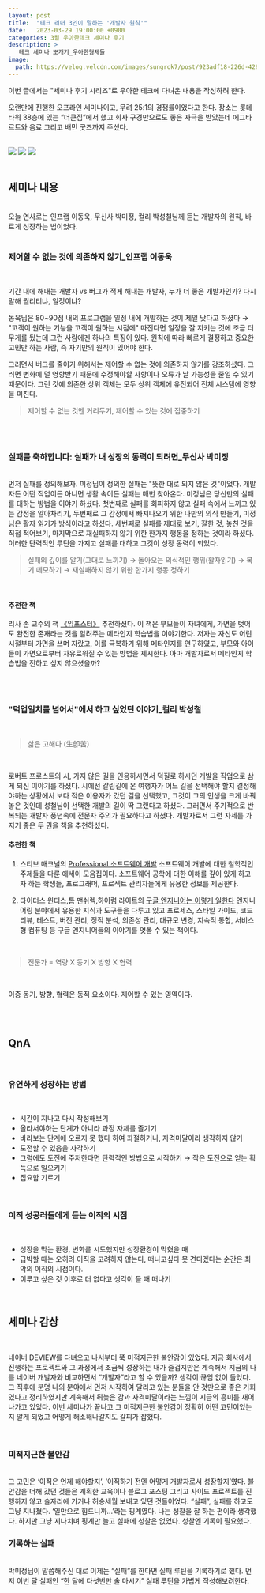 ```yaml
---
layout: post
title:  "테크 리더 3인이 말하는 '개발자 원칙'"
date:   2023-03-29 19:00:00 +0900
categories: 3월 우아한테크 세미나 후기
description: >
   테크 세미나 뽀개기_우아한형제들
image: 
  path: https://velog.velcdn.com/images/sungrok7/post/923adf18-226d-428d-b598-8266d7c9b90b/image.jpeg
---
```

이번 글에서는 "세미나 후기 시리즈"로 우아한 테크에 다녀온 내용을 작성하려 한다.

오랜만에 진행한 오프라인 세미나이고, 무려 25:1의 경쟁률이었다고 한다. 장소는 롯데타워 38층에 있는 “더큰집”에서 했고 회사 구경만으로도 좋은 자극을 받았는데 에그타르트와 음료 그리고 배민 굿즈까지 주셨다.


<br>
<div class="img_row">
    <img class="col one" src="https://velog.velcdn.com/images/sungrok7/post/a92de47b-3b64-4780-95bb-ca25bc053b14/image.jpeg">
	<img class="col one" src="https://velog.velcdn.com/images/sungrok7/post/923adf18-226d-428d-b598-8266d7c9b90b/image.jpeg">
	<img class="col one" src="https://velog.velcdn.com/images/sungrok7/post/caac52cf-b919-438a-b197-0a7e42a25b04/image.jpeg">
</div>
<br>

## 세미나 내용

<br>
 오늘 연사로는 인프랩 이동욱, 무신사 박미정, 컬리 박성철님께 듣는 개발자의 원칙, 바르게 성장하는 법이었다.

<br>
<br>

### 제어할 수 없는 것에 의존하지 않기_인프랩 이동욱

<br>

기간 내에 해내는 개발자 vs 버그가 적게 해내는 개발자, 누가 더 좋은 개발자인가? 다시 말해 퀄리티냐, 일정이냐?

동욱님은 80~90점 내의 프로그램을  일정 내에 개발하는 것이 제일 낫다고 하셨다 → "고객이 원하는 기능을 고객이 원하는 시점에"
따진다면 일정을 잘 지키는 것에 조금 더 무게를 뒀는데 그런 사람에겐 하나의 특징이 있다. 원칙에 따라 빠르게 결정하고 중요한 고민만 하는 사람, 즉 자기만의 원칙이 있어야 한다.

그러면서 버그를 줄이기 위해서는 제어할 수 없는 것에 의존하지 않기를 강조하셨다. 그러면 변화에 덜 영향받기 때문에 수정해야할 사항이나 오류가 날 가능성을 줄일 수 있기 때문이다. 그런 것에 의존한 상위 객체는 모두 상위 객체에 유전되어 전체 시스템에 영향을 미친다.

> 제어할 수 없는 것엔 거리두기, 제어할 수 있는 것에 집중하기

<br>
<br>

### 실패를 축하합니다: 실패가 내 성장의 동력이 되려면_무신사 박미정

<br>
먼저 실패를 정의해보자. 미정님이 정의한 실패는 "뜻한 대로 되지 않은 것"이었다.
개발자든 어떤 직업이든 아니면 생활 속이든 실패는 매번 찾아온다. 미정님은 당신만의 실패를 대하는 방법을 이야기 하셨다. 첫번째로 실패를 회피하지 않고 실패 속에서 느끼고 있는 감정을 알아차리기, 두번째로 그 감정에서 빠져나오기 위한 나만의 의식 만들기, 미정님은 활자 읽기가 방식이라고 하셨다. 세번째로 실패를 제대로 보기, 잘한 것, 놓친 것을 직접 적어보기, 마지막으로 재실패하지 않기 위한 한가지 행동을 정하는 것이라 하셨다. 이러한 탄력적인 루틴을 가지고 실패를 대하고 그것이 성장 동력이 되었다.

<br>

> 실패의 깊이를 알기(그대로 느끼기) → 돌아오는 의식적인 행위(활자읽기) → 복기 메모하기 → 재실패하지 않기 위한 한가지 행동 정하기

<br>

#### 추천한 책
리사 손 교수의 책 <a href="http://www.yes24.com/Product/Goods/105996006" target="blank">《임포스터》</a> 추천하셨다. 이 책은 부모들이 자녀에게, 가면을 벗어도 완전한 존재라는 것을 알려주는 메타인지 학습법을 이야기한다. 저자는 자신도 어린 시절부터 가면을 쓰며 자랐고, 이를 극복하기 위해 메타인지를 연구하였고, 부모와 아이들이 가면으로부터 자유로워질 수 있는 방법을 제시한다. 아마 개발자로서 메타인지 학습법을 전하고 싶지 않으셨을까?

<br>
<br>

### "덕업일치를 넘어서"에서 하고 싶었던 이야기_컬리 박성철

<br>

> 삶은 고해다 (生卽苦)

<br>

로버트 프로스트의 시, 가지 않은 길을 인용하시면서 덕질로 하시던 개발을 직업으로 삼게 되신 이야기를 하셨다. 시에선 갈림길에 온 여행자가 어느 길을 선택해야 할지 결정해야하는 상황에서 보다 적은 이용자가 갔던 길을 선택했고, 그것이 그의 인생을 크게 바꿔 놓은 것인데 성철님이 선택한 개발의 길이 딱 그랬다고 하셨다. 그러면서 주기적으로 반복되는 개발자 풍년속에 전문자 주의가 필요하다고 하셨다. 개발자로서 그런 자세를 가지기 좋은 두 권을 책을 추천하셨다. 

#### 추천한 책
1. 스티브 매코널의 <a href="http://www.yes24.com/Product/Goods/403672" target="blank">Professional 소프트웨어 개발</a>
소프트웨어 개발에 대한 철학적인 주제들을 다룬 에세이 모음집이다. 소프트웨어 공학에 대한 이해를 깊이 있게 하고자 하는 학생들, 프로그래머, 프로젝트 관리자들에게 유용한 정보를 제공한다.


2. 타이터스 윈터스,톰 맨쉬렉,하이럼 라이트의 <a href="http://www.yes24.com/Product/Goods/109182479" target="blank">구글 엔지니어는 이렇게 일한다</a>
엔지니어링 분야에서 유용한 지식과 도구들을 다루고 있고 프로세스, 스타일 가이드, 코드 리뷰, 테스트, 버전 관리, 정적 분석, 의존성 관리, 대규모 변경, 지속적 통합, 서비스형 컴퓨팅 등 구글 엔지니어들의 이야기를 엿볼 수 있는 책이다.

<br>

> 전문가 = 역량 X 동기 X 방향 X 협력

<br>

이중 동기, 방향, 협력은 동적 요소이다. 제어할 수 있는 영역이다.

<br>
<br>

## QnA

<br>

### 유연하게 성장하는 방법

<br>

- 시간이 지나고 다시 작성해보기
- 올라서야하는 단계가 아니라 과정 자체를 즐기기
- 바라보는 단계에 오르지 못 했다 하여 좌절하거나, 자격미달이라 생각하지 않기
- 도전할 수 있음을 자각하기
- 그럼에도 도전에 주저한다면 탄력적인 방법으로 시작하기 → 작은 도전으로 얻는 획득으로 일으키기
- 집요함 기르기

<br>

### 이직 성공러들에게 듣는 이직의 시점

<br>

- 성장을 막는 환경, 변화를 시도했지만 성장환경이 막혔을 때
- 급박할 때는 오히려 이직을 고려하지 않는다, 떠나고싶다 못 견디겠다는 순간은 최악의 이직의 시점이다.
- 이루고 싶은 것 이후로 더 없다고 생각이 들 때 떠나기

<br>

## 세미나 감상

<br>

네이버 DEVIEW를 다녀오고 나서부터 쭉 미적지근한 불안감이 있었다. 지금 회사에서 진행하는 프로젝트와 그 과정에서 조금씩 성장하는 내가 즐겁지만은 계속해서 지금의 나를 네이버 개발자와 비교하면서 “개발자”라고 할 수 있을까? 생각이 끊임 없이 들었다. 그 직후에 분명 나의 분야에서 먼저 시작하여 달리고 있는 분들을 안 것만으로 좋은 기회였다고 정리하였지만 계속해서 뒤늦은 감과 자격미달이라는 느낌이 지금의 흥미를 새어나가고 있었다. 이번 세미나가 끝나고 그 미적지근한 불안감이 정확히 어떤 고민이었는지 알게 되었고 어떻게 해소해나갈지도 갈피가 잡혔다. 

<br>

### 미적지근한 불안감
<br>
그 고민은 ‘이직은 언제 해야할지’, ‘이직하기 전엔 어떻게 개발자로서 성장할지’였다. 불안감을 더해 갔던 것들은 계획한 교육이나 블로그 포스팅 그리고 사이드 프로젝트를 진행하지 않고 술자리에 가거나 허송세월 보내고 있던 것들이었다. “실패”, 실패를 하고도 그냥 지나쳤다. ‘일만으로 힘드니까...’라는 핑계였다. 나는 성찰을 잘 하는 편이라 생각했다. 하지만 그냥 지나치며 핑계만 늘고 실패에 성찰은 없었다. 성찰엔 기록이 필요했다.

<br>

### 기록하는 실패
<br>
박미정님이 말씀해주신 대로 이제는 “실패”를 한다면 실패 루틴을 기록하기로 했다. 먼저 이번 달 실패인 “한 달에 다섯번만 술 마시기” 실패 루틴을 가볍게 작성해보려한다.


[jekyll-docs]: https://jekyllrb.com/docs/home
[jekyll-gh]:   https://github.com/jekyll/jekyll
[jekyll-talk]: https://talk.jekyllrb.com/
